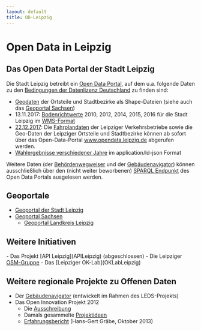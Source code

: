 ```yaml
---
layout: default
title: OD-Leipzig
---
```


# Open Data in Leipzig

<h2>Das Open Data Portal der Stadt Leipzig</h2>

Die Stadt Leipzig betreibt ein <a href="https://opendata.leipzig.de/">Open
Data Portal</a>, auf dem u.a. folgende Daten zu den
<a href="https://opendata.leipzig.de/pages/usage">Bedingungen der
Datenlizenz Deutschland</a> zu finden sind:
- <a
  href="https://www.leipzig.de/buergerservice-und-verwaltung/unsere-stadt/gebietsgliederung-und-strassennamen/kommunale-gebietsgliederung/#c22822">Geodaten</a>
  der Ortsteile und Stadtbezirke als Shape-Dateien (siehe auch das <a
  href="https://geoportal.sachsen.de">Geoportal Sachsen</a>)
- 13.11.2017: <a
  href="https://opendata.leipzig.de/dataset/bodenrichtwerte-fur-die-stadt-leipzig-wms/resource/fab53e1b-1f0f-47f1-b235-ee8eb8269c33">Bodenrichtwerte</a>
  2010, 2012, 2014, 2015, 2016 für die Stadt Leipzig im <a
  href="https://de.wikipedia.org/wiki/Web_Map_Service">WMS-Format</a>
- <a
  href="https://www.leipzig.de/news/news/neue-moeglichkeiten-auf-dem-open-data-portal-der-stadt-leipzig/">22.12.2017</a>:
  Die <a
  href="https://opendata.leipzig.de/dataset/lvb-fahrplandaten">Fahrplandaten</a>
  der Leipziger Verkehrsbetriebe sowie die Geo-Daten der Leipziger Ortsteile
  und Stadtbezirke können ab sofort über das Open-Data-Portal
  www.opendata.leipzig.de abgerufen werden.
- <a
  href="https://opendata.leipzig.de/group/buergerserviceundverwaltung">Wahlergebnisse
  verschiedener Jahre</a> im application/ld-json Format

Weitere Daten (der [Behördenwegweiser](Behoerdenwegweiser) und der
[Gebäudenavigator](Gebaeudenavigator)) können ausschließlich über den (nicht
weiter beworbenen) <a href="https://opendata.leipzig.de/virt-sparql">SPARQL
Endpunkt</a> des Open Data Portals ausgelesen werden.

<h2>Geoportale</h2>

- <a href="http://stadtplan.leipzig.de">Geoportal der Stadt Leipzig</a>
- <a href="http://geoportal.sachsen.de/">Geoportal Sachsen</a>
  - <a href="http://www.geoportal-lkl.de">Geoportal Landkreis Leipzig</a>

<h2>Weitere Initiativen</h2>
- Das Projekt [API Leipzig](APILeipzig) (abgeschlossen)
- Die Leipziger <a href="http://wiki.openstreetmap.org/wiki/Leipzig"
  target="‘_blank’">OSM-Gruppe</a>
- Das [Leipziger OK-Lab](OKLabLeipzig)

<h2>Weitere regionale Projekte zu Offenen Daten</h2>

- Der [Gebäudenavigator](Gebaeudenavigator) (entwickelt im Rahmen des
  LEDS-Projekts)
- Das Open Innovation Projekt 2012
  - Die <a title="LD.OpenInnovation-12"
      href="http://www.leipzig-netz.de/index.php/LD.OpenInnovation-12">Ausschreibung</a>
  - Damals gesammelte [Projektideen](Projektideen) 
  - <a href="http://leipzig-data.de/Upload/Erfahrungsbericht.pdf" target="‘_blank’">Erfahrungsbericht</a> (Hans-Gert Gräbe, Oktober 2013)


